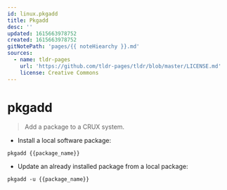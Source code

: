 ```yaml
---
id: linux.pkgadd
title: Pkgadd
desc: ''
updated: 1615663978752
created: 1615663978752
gitNotePath: 'pages/{{ noteHiearchy }}.md'
sources:
  - name: tldr-pages
    url: 'https://github.com/tldr-pages/tldr/blob/master/LICENSE.md'
    license: Creative Commons
---
```

# pkgadd

> Add a package to a CRUX system.

- Install a local software package:

`pkgadd {{package_name}}`

- Update an already installed package from a local package:

`pkgadd -u {{package_name}}`

